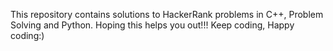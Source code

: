 This repository contains solutions to HackerRank problems in C++, Problem Solving and Python.
Hoping this helps you out!!!
Keep coding, Happy coding:)
